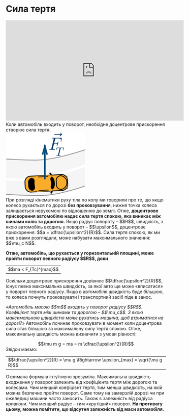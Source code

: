 # Сила тертя

<div class="space"><div class="fluidMedia">
<iframe width="560" height="315" src="https://www.youtube.com/embed/K3QzwuJIAzk" frameborder="0" allowfullscreen></iframe>
</div>
<div class="popup">
</div></div>

<div class="space">Коли автомобiль входить у поворот, необхiдне доцентрове прискорення створює сила тертя.</div>

<div class="space"><img class="image" width="250" src="/images/chapter_6/14.png"></div>

<div class="space">При розглядi кiнематики руху тiла по колу ми говорили про те, що якщо колесо рухається по дорозi <b>без проковзування</b>, нижня точка колеса залишається нерухомою по вiдношенню до землi. Отже, <span class="p1"><b>доцентрове прискорення автомобiлю надає сила тертя спокою, яка виникає мiж шинами коліс та дорогою.</b></span> Якщо радiус повороту – $$R$$, швидкiсть, з якою автомобiль входить у поворот – $$\upsilon$$, доцентрове прискорення: $$a = \dfrac{\upsilon^2}{R}$$. Сила тертя спокою, як ми вже з вами розглядали, може набувати максимального значення: $$\mu_c N$$.</div>

<div class="space"><span class="p1"><b><p class="p3">Отже, автомобiль, що рухається у горизонтальнiй площинi, може пройти поворот певного радiусу $$R$$, доки</p></b></span></div>

<div class="space"><div class="centered-table-wrapper">
<table class="centered-table">
<tr class="eq">
<td class="eq">
<p1>$$ma < F_{Tc}^{max}$$</p1>
</td>
</tr>
</table></div></div>

<div class="space">Оскільки доцентрове прискорення дорiвнює $$\dfrac{\upsilon^2}{R}$$, iснує певна максимальна швидкiсть, за якої авто ще може «вписатися» у поворот певного радiусу. Якщо в автомобiля швидкiсть буде бiльшою, то колеса почнуть проковзувати i транспортний засiб пiде в занос.</div>

<div class="space"><p class="p3"><i>«Автомобiль масою $$m$$ входить у поворот радiусу $$R$$. Коефiцiєнт тертя мiж шинами та дорогою – $$\mu_c$$. З якою максимальною швидкiстю може рухатись машина, щоб втриматися на дорозi?»</i> Автомобiль починає проковзувати в момент коли доцентрова сила стає бiльшою за максимальну силу тертя спокою. Отже, максимальну швидкiсть можна визначити з умови рiвностi:</p></div>

<div class="space" align="center">$$\mu m g = ma = m \dfrac{\upsilon^2}{R}$$</div>

<div class="space">Звiдси маємо:</div>

<div class="space"><div class="centered-table-wrapper">
<table class="centered-table">
<tr class="eq">
<td class="eq">
<p1>$$\dfrac{\upsilon^2}{R} = \mu g \Rightarrow \upsilon_{max} = \sqrt{\mu g R}$$</p1>
</td>
</tr>
</table></div></div>

Отримана формула інтуїтивно зрозуміла. Максимальна швидкiсть входження у поворот залежить вiд коефiцiєнта тертя мiж дорогою та колесами. Чим менший коефiцiєнт тертя, тим менша швидкiсть, на якiй можна безпечно пройти поворот. Саме тому на замерзлій дорозi чи при ожеледиці машини часто заносить. Також є залежнiсть вiд радiуса кривизни. Чим менший радiус – тим «крутiший» поворот. <b>На противагу цьому, можна помiтити, що вiдсутня залежнiсть вiд маси автомобiля.</b>